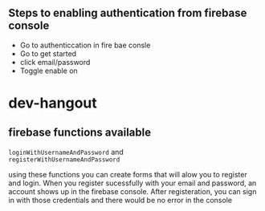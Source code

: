 ## Steps to enabling authentication from firebase console

- Go to authenticcation in fire bae consle
- Go to get started
- click email/password
- Toggle enable on

# dev-hangout

## firebase functions available

`loginWithUsernameAndPassword` and <br>
`registerWithUsernameAndPassword`

using these functions you can create forms that will alow you to register and login. When you register sucessfully with your email and password, an account shows up in the firebase console.
After registeration, you can sign in with those credentials and there would be no error in the console
